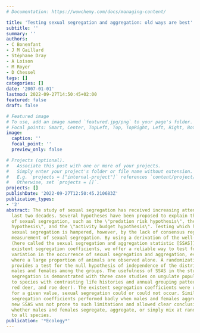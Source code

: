 ```yaml
---
# Documentation: https://wowchemy.com/docs/managing-content/

title: 'Testing sexual segregation and aggregation: old ways are best'
subtitle: ''
summary: ''
authors:
- C Bonenfant
- J M Gaillard
- Stéphane Dray
- A Loison
- M Royer
- D Chessel
tags: []
categories: []
date: '2007-01-01'
lastmod: 2022-09-27T14:50:45+02:00
featured: false
draft: false

# Featured image
# To use, add an image named `featured.jpg/png` to your page's folder.
# Focal points: Smart, Center, TopLeft, Top, TopRight, Left, Right, BottomLeft, Bottom, BottomRight.
image:
  caption: ''
  focal_point: ''
  preview_only: false

# Projects (optional).
#   Associate this post with one or more of your projects.
#   Simply enter your project's folder or file name without extension.
#   E.g. `projects = ["internal-project"]` references `content/project/deep-learning/index.md`.
#   Otherwise, set `projects = []`.
projects: []
publishDate: '2022-09-27T12:50:45.210683Z'
publication_types:
- '2'
abstract: The study of sexual segregation has received increasing attention over the
  last two decades. Several hypotheses have been proposed to explain the existence
  of sexual segregation, such as the \"predation risk hypothesis\", the \"forage selection
  hypothesis\", and the \"activity budget hypothesis\". Testing which hypothesis drives
  sexual segregation is hampered, however, by the lack of consensus regarding a formal
  measurement of sexual segregation. By using a derivation of the well-known chi-square
  (here called the sexual segregation and aggregation statistic [SSAS]) instead of
  existent segregation coefficients, we offer a reliable way to test for temporal
  variation in the occurrence of sexual segregation and aggregation, even in cases
  where a large proportion of animals are observed alone. A randomization procedure
  provides a test for the null hypothesis of independence of the distributions of
  males and females among the groups. The usefulness of SSAS in the study of sexual
  segregation is demonstrated with three case studies on ungulate populations belonging
  to species with contrasting life histories and annual grouping patterns (isard,
  red deer, and roe deer). The existent segregation coefficients were unreliable since,
  for a given value, sexual segregation could or could not occur. Similarly, the existent
  segregation coefficients performed badly when males and females aggregated. The
  new SSAS was not prone to such limitations and allowed clear conclusions regarding
  whether males and females segregate, aggregate, or simply mix at random applicable
  to all species.
publication: '*Ecology*'
---
```

